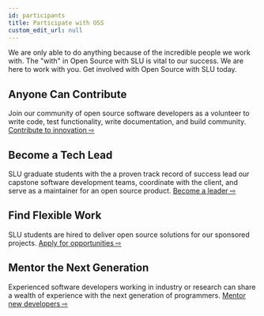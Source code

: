 ```yaml
---
id: participants
title: Participate with OSS
custom_edit_url: null
---
```


We are only able to do anything because of the incredible people we work with. The "with" in Open Source with SLU is vital to our success. We are here to work with you. Get involved with Open Source with SLU today.

## Anyone Can Contribute

Join our community of open source software developers as a volunteer to write code, test functionality, write documentation, and build community. [Contribute to innovation ⇨](./community.md)

## Become a Tech Lead

SLU graduate students with the a proven track record of success lead our capstone software development teams, coordinate with the client, and serve as a maintainer for an open source product. [Become a leader ⇨](./work.md)

## Find Flexible Work

SLU students are hired to deliver open source solutions for our sponsored projects. [Apply for opportunities ⇨](./work.md)

## Mentor the Next Generation

Experienced software developers working in industry or research can share a wealth of experience with the next generation of programmers. [Mentor new developers ⇨](./mentor.md)